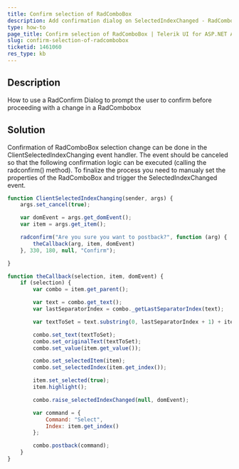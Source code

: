 ```yaml
---
title: Confirm selection of RadComboBox
description: Add confirmation dialog on SelectedIndexChanged - RadComboBox
type: how-to
page_title: Confirm selection of RadComboBox | Telerik UI for ASP.NET AJAX
slug: confirm-selection-of-radcombobox
ticketid: 1461060
res_type: kb
---
```


## Description

How to use a RadConfirm Dialog to prompt the user to confirm before proceeding with a change in a RadCombobox

## Solution

Confirmation of RadComboBox selection change can be done in the ClientSelectedIndexChanging event handler. The event should be canceled so that the following confirmation logic can be executed (calling the radconfirm() method). To finalize the process you need to manualy set the properties of the RadComboBox and trigger the SelectedIndexChanged event.


````JavaScript
function ClientSelectedIndexChanging(sender, args) {
    args.set_cancel(true);

    var domEvent = args.get_domEvent();
    var item = args.get_item();

    radconfirm("Are you sure you want to postback?", function (arg) {
        theCallback(arg, item, domEvent)
    }, 330, 180, null, "Confirm");

}

function theCallback(selection, item, domEvent) {
    if (selection) {
        var combo = item.get_parent();

        var text = combo.get_text();
        var lastSeparatorIndex = combo._getLastSeparatorIndex(text);

        var textToSet = text.substring(0, lastSeparatorIndex + 1) + item.get_text();

        combo.set_text(textToSet);
        combo.set_originalText(textToSet);
        combo.set_value(item.get_value());

        combo.set_selectedItem(item);
        combo.set_selectedIndex(item.get_index());

        item.set_selected(true);
        item.highlight();

        combo.raise_selectedIndexChanged(null, domEvent);

        var command = {
            Command: "Select",
            Index: item.get_index()
        };

        combo.postback(command);
    }
}
````

  
